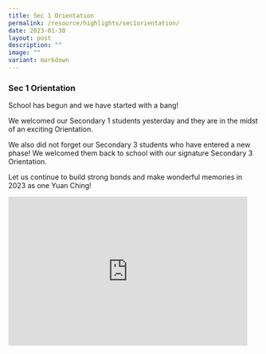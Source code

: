 ```yaml
---
title: Sec 1 Orientation
permalink: /resource/highlights/sec1orientation/
date: 2023-01-30
layout: post
description: ""
image: ""
variant: markdown
---
```

### Sec 1 Orientation <br>


School has begun and we have started with a bang!

We welcomed our Secondary 1 students yesterday and they are in the midst of an exciting Orientation.

We also did not forget our Secondary 3 students who have entered a new phase! We welcomed them back to school with our signature Secondary 3 Orientation.

Let us continue to build strong bonds and make wonderful memories in 2023 as one Yuan Ching!


<iframe src="https://docs.google.com/presentation/d/e/2PACX-1vRkja9vv_aqntsN92KVjklgpBMV8HT7l7WNoxheqsvuPsCWLKOVa0oyKZ1CeNoS4jfXr-X8IS0zft5F/embed?start=true&amp;loop=true&amp;delayms=3000" frameborder="0" width="480" height="299" allowfullscreen="true"></iframe>
